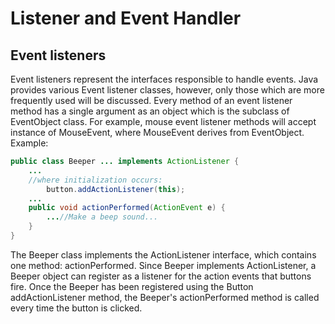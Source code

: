 # Listener and Event Handler
## Event listeners
Event listeners represent the interfaces responsible to handle events. Java provides various Event listener classes, however, only those which are more frequently used will be discussed. Every method of an event listener method has a single argument as an object which is the subclass of EventObject class. For example, mouse event listener methods will accept instance of MouseEvent, where MouseEvent derives from EventObject.
Example:
```Java
public class Beeper ... implements ActionListener {
    ...
    //where initialization occurs:
        button.addActionListener(this);
    ...
    public void actionPerformed(ActionEvent e) {
        ...//Make a beep sound...
    }
}
```
The Beeper class implements the ActionListener interface, which contains one method: actionPerformed. Since Beeper implements ActionListener, a Beeper object can register as a listener for the action events that buttons fire. Once the Beeper has been registered using the Button addActionListener method, the Beeper's actionPerformed method is called every time the button is clicked.

